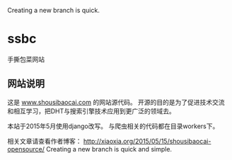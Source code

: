 Creating a new branch is quick.
# ssbc
手撕包菜网站

## 网站说明
这是 www.shousibaocai.com 的网站源代码。
开源的目的是为了促进技术交流和相互学习，把DHT与搜索引擎技术应用到更广泛的领域去。

本站于2015年5月使用django改写。
与爬虫相关的代码都在目录workers下。

相关文章请查看作者博客：
http://xiaoxia.org/2015/05/15/shousibaocai-opensource/
Creating a new branch is quick and simple.
